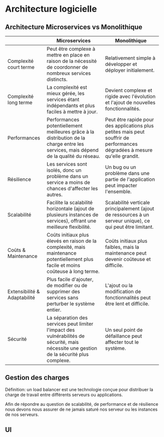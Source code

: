 # Architecture logicielle

## Architecture Microservices vs Monolithique

|                              | Microservices                                                                                                                             | Monolithique                                                                                                               |
|------------------------------|-------------------------------------------------------------------------------------------------------------------------------------------|----------------------------------------------------------------------------------------------------------------------------|
| Complexité court terme       | Peut être complexe à mettre en place en raison de la nécessité de coordonner de nombreux services distincts.                              | Relativement simple à développer et déployer initialement.                                                                 |
| Complexité long terme        | La complexité est mieux gérée, les services étant indépendants et plus faciles à mettre à jour.                                           | Devient complexe et rigide avec l'évolution et l'ajout de nouvelles fonctionnalités.                                       |
| Performances                 | Performances potentiellement meilleures grâce à la distribution de la charge entre les services, mais dépend de la qualité du réseau.     | Peut être rapide pour des applications plus petites mais peut souffrir de performances dégradées à mesure qu'elle grandit. |
| Résilience                   | Les services sont isolés, donc un problème dans un service a moins de chances d'affecter les autres.                                      | Un bug ou un problème dans une partie de l'application peut impacter l'ensemble.                                           |
| Scalabilité                  | Facilite la scalabilité horizontale (ajout de plusieurs instances de services), offrant une meilleure flexibilité.                        | Scalabilité verticale principalement (ajout de ressources à un serveur unique), ce qui peut être limitant.                 |
| Coûts & Maintenance          | Coûts initiaux plus élevés en raison de la complexité, mais maintenance potentiellement plus facile et moins coûteuse à long terme.       | Coûts initiaux plus faibles, mais la maintenance peut devenir coûteuse et difficile.                                       |
| Extensibilité & Adaptabilité | Plus facile d'ajouter, de modifier ou de supprimer des services sans perturber le système entier.                                         | L'ajout ou la modification de fonctionnalités peut être lent et difficile.                                                 |
| Sécurité                     | La séparation des services peut limiter l'impact des vulnérabilités de sécurité, mais nécessite une gestion de la sécurité plus complexe. | Un seul point de défaillance peut affecter tout le système.                                                                |

## Gestion des charges

Définition: un load balancer est une technologie conçue pour distribuer la charge de travail entre différents serveurs ou applications.

Afin de répondre au question de scalabilité, de performance et de résilience nous devons nous assurer de ne jamais saturé nos serveur ou les instances de nos serveurs. 

## UI

